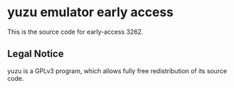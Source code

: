 yuzu emulator early access
=============

This is the source code for early-access 3262.

## Legal Notice

yuzu is a GPLv3 program, which allows fully free redistribution of its source code.